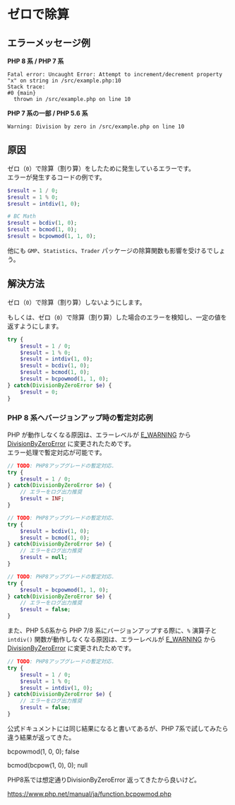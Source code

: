 # ゼロで除算

## エラーメッセージ例

**PHP 8 系 / PHP 7 系**

```log
Fatal error: Uncaught Error: Attempt to increment/decrement property "x" on string in /src/example.php:10
Stack trace:
#0 {main}
  thrown in /src/example.php on line 10
```

**PHP 7 系の一部 / PHP 5.6 系**

```log
Warning: Division by zero in /src/example.php on line 10
```

## 原因

ゼロ（`0`）で除算（割り算）をしたために発生しているエラーです。  
エラーが発生するコードの例です。

```php
$result = 1 / 0;
$result = 1 % 0;
$result = intdiv(1, 0);

# BC Math
$result = bcdiv(1, 0);
$result = bcmod(1, 0);
$result = bcpowmod(1, 1, 0);
```

他にも `GMP`、`Statistics`、`Trader` パッケージの除算関数も影響を受けるでしょう。

## 解決方法

ゼロ（`0`）で除算（割り算）しないようにします。

もしくは、ゼロ（`0`）で除算（割り算）した場合のエラーを検知し、一定の値を返すようにします。  

```php
try {
    $result = 1 / 0;
    $result = 1 % 0;
    $result = intdiv(1, 0);
    $result = bcdiv(1, 0);
    $result = bcmod(1, 0);
    $result = bcpowmod(1, 1, 0);
} catch(DivisionByZeroError $e) {
    $result = 0;
}
```

### PHP 8 系へバージョンアップ時の暫定対応例

PHP が動作しなくなる原因は、エラーレベルが [E_WARNING] から [DivisionByZeroError] に変更されたためです。  
エラー処理で暫定対応が可能です。  

```php
// TODO: PHP8アップグレードの暫定対応.
try {
    $result = 1 / 0;
} catch(DivisionByZeroError $e) {
    // エラーをログ出力推奨
    $result = INF;
}

// TODO: PHP8アップグレードの暫定対応.
try {
    $result = bcdiv(1, 0);
    $result = bcmod(1, 0);
} catch(DivisionByZeroError $e) {
    // エラーをログ出力推奨
    $result = null;
}

// TODO: PHP8アップグレードの暫定対応.
try {
    $result = bcpowmod(1, 1, 0);
} catch(DivisionByZeroError $e) {
    // エラーをログ出力推奨
    $result = false;
}
```

また、PHP 5.6系から PHP 7/8 系にバージョンアップする際に、`%` 演算子と `intdiv()` 関数が動作しなくなる原因は、エラーレベルが [E_WARNING] から [DivisionByZeroError] に変更されたためです。

```php
// TODO: PHP8アップグレードの暫定対応.
try {
    $result = 1 / 0;
    $result = 1 % 0;
    $result = intdiv(1, 0);
} catch(DivisionByZeroError $e) {
    // エラーをログ出力推奨
    $result = false;
}
```

[E_WARNING]: <https://www.php.net/manual/ja/errorfunc.constants.php>
[DivisionByZeroError]: <https://www.php.net/manual/ja/class.divisionbyzeroerror.php>


公式ドキュメントには同じ結果になると書いてあるが、PHP 7系で試してみたら違う結果が返ってきた。

bcpowmod(1, 0, 0);
false

bcmod(bcpow(1, 0), 0);
null

PHP8系では想定通りDivisionByZeroError 返ってきたから良いけど。

https://www.php.net/manual/ja/function.bcpowmod.php
